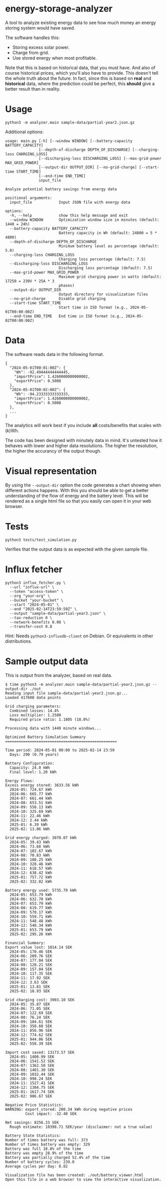 # energy-storage-analyzer
A tool to analyze existing energy data to see how much money an energy storing system would have saved.

The software handles this:
- Storing excess solar power.
- Charge from grid.
- Use stored energy when most profitable.

Note that this is based on historical data, that you must have. And also of course historical prices, which you'll also have to provide. This doesn't tell the whole truth about the future. In fact, since this is based on **real** and **historical** data, where the prediction could be perfect, this **should** give a better result than in reality.

# Usage
`python3 -m analyzer.main sample-data/partial-year2.json.gz`

Additional options:
```
usage: main.py [-h] [--window WINDOW] [--battery-capacity BATTERY_CAPACITY]
               [--depth-of-discharge DEPTH_OF_DISCHARGE] [--charging-loss CHARGING_LOSS]
               [--discharging-loss DISCHARGING_LOSS] [--max-grid-power MAX_GRID_POWER]
               [--output-dir OUTPUT_DIR] [--no-grid-charge] [--start-time START_TIME]
               [--end-time END_TIME]
               input_file

Analyze potential battery savings from energy data

positional arguments:
  input_file            Input JSON file with energy data

options:
  -h, --help            show this help message and exit
  --window WINDOW       Optimization window size in minutes (default: 1440 = 24h)
  --battery-capacity BATTERY_CAPACITY
                        Battery capacity in Wh (default: 24000 = 5 * 4800)
  --depth-of-discharge DEPTH_OF_DISCHARGE
                        Minimum battery level as percentage (default: 5.0)
  --charging-loss CHARGING_LOSS
                        Charging loss percentage (default: 7.5)
  --discharging-loss DISCHARGING_LOSS
                        Discharging loss percentage (default: 7.5)
  --max-grid-power MAX_GRID_POWER
                        Maximum grid charging power in watts (default: 17250 = 230V * 25A * 3
                        phases)
  --output-dir OUTPUT_DIR
                        Output directory for visualization files
  --no-grid-charge      Disable grid charging
  --start-time START_TIME
                        Start time in ISO format (e.g., 2024-05-01T00:00:00Z)
  --end-time END_TIME   End time in ISO format (e.g., 2024-05-02T00:00:00Z)
```

# Data
The software reads data in the following format.
```
{
  "2024-05-01T00:01:00Z": {
    "Wh": -92.49444444444445,
    "importPrice": 1.4260000000000002,
    "exportPrice": 0.5008
  },
  "2024-05-01T00:02:00Z": {
    "Wh": -94.23333333333333,
    "importPrice": 1.4260000000000002,
    "exportPrice": 0.5008
  },
  ...
}

```
The analytics will work best if you include **all** costs/benefits that scales with (k)Wh.

The code has been designed with minutely data in mind. It's untested how it behaves with lower and higher data resolutions. The higher the resolution, the higher the accurancy of the output though.

# Visual representation
By using the `--output-dir` option the code generates a chart showing when different actions happens. With this you should be able to get a better understanding of the flow of energy and the battery level. This will be rendered as a single html file so that you easily can open it in your web browser.


# Tests
`python3 tests/test_simulation.py`

Verifies that the output data is as expected with the given sample file.

# Influx fetcher
```
python3 influx_fetcher.py \
  --url "influx-url" \
  --token "access-token" \
  --org "your-org" \
  --bucket "your-bucket" \
  --start "2024-05-01" \
  --end "2025-02-14T23:59:59Z" \
  --output "sample-data/partial-year3.json" \
  --tax-reduction 0 \
  --network-benefits 0.08 \
  --transfer-cost 0.8
```

Hint: Needs `python3-influxdb-client` on Debian. Or equivalents in other distributions.

# Sample output data

This is output from the analyzer, based on real data.

```
$ time python3 -m analyzer.main sample-data/partial-year2.json.gz --output-dir ./out
Reading input file sample-data/partial-year2.json.gz...
Loaded 417600 data points

Grid charging parameters:
  Combined losses: 14.4%
  Loss multiplier: 1.2500
  Required price ratio: 1.1805 (18.0%)

Processing data with 1440 minute windows...

Optimized Battery Simulation Summary
==================================================

Time period: 2024-05-01 00:00 to 2025-02-14 23:59
  Days: 290 (0.79 years)

Battery Configuration:
  Capacity: 24.0 kWh
  Final level: 1.20 kWh

Energy Flows:
Excess energy stored: 3633.56 kWh
  2024-05: 724.67 kWh
  2024-06: 665.77 kWh
  2024-07: 661.44 kWh
  2024-08: 653.51 kWh
  2024-09: 558.13 kWh
  2024-10: 325.69 kWh
  2024-11: 22.46 kWh
  2024-12: 2.44 kWh
  2025-01: 6.39 kWh
  2025-02: 13.06 kWh

Grid energy charged: 3070.07 kWh
  2024-05: 39.43 kWh
  2024-06: 73.68 kWh
  2024-07: 102.67 kWh
  2024-08: 70.83 kWh
  2024-09: 108.25 kWh
  2024-10: 328.46 kWh
  2024-11: 618.57 kWh
  2024-12: 638.42 kWh
  2025-01: 757.72 kWh
  2025-02: 332.02 kWh

Battery energy used: 5735.79 kWh
  2024-05: 653.79 kWh
  2024-06: 632.70 kWh
  2024-07: 653.79 kWh
  2024-08: 619.77 kWh
  2024-09: 570.17 kWh
  2024-10: 559.71 kWh
  2024-11: 548.48 kWh
  2024-12: 548.34 kWh
  2025-01: 653.79 kWh
  2025-02: 295.26 kWh

Financial Summary:
Export value lost: 1014.14 SEK
  2024-05: 170.46 SEK
  2024-06: 209.76 SEK
  2024-07: 177.04 SEK
  2024-08: 128.21 SEK
  2024-09: 157.04 SEK
  2024-10: 117.35 SEK
  2024-11: 17.92 SEK
  2024-12: 3.63 SEK
  2025-01: 13.81 SEK
  2025-02: 18.93 SEK

Grid charging cost: 3903.10 SEK
  2024-05: 35.87 SEK
  2024-06: 71.05 SEK
  2024-07: 122.69 SEK
  2024-08: 76.24 SEK
  2024-09: 104.61 SEK
  2024-10: 358.60 SEK
  2024-11: 856.96 SEK
  2024-12: 774.62 SEK
  2025-01: 944.06 SEK
  2025-02: 558.39 SEK

Import cost saved: 13173.57 SEK
  2024-05: 1400.99 SEK
  2024-06: 1541.52 SEK
  2024-07: 1362.50 SEK
  2024-08: 1401.30 SEK
  2024-09: 1032.44 SEK
  2024-10: 998.24 SEK
  2024-11: 1527.41 SEK
  2024-12: 1384.75 SEK
  2025-01: 1617.74 SEK
  2025-02: 906.67 SEK

Negative Price Statistics:
WARNING: export_stored: 200.34 kWh during negative prices
         Cost impact: -32.40 SEK

Net savings: 8256.33 SEK
  Rough estimate: 10398.71 SEK/year (disclaimer: not a true value)

Battery State Statistics:
Number of times battery was full: 373
Number of times battery was empty: 329
Battery was full 18.8% of the time
Battery was empty 28.9% of the time
Battery was partially charged 52.4% of the time
Number of battery cycles: 239.0
Average cycles per day: 0.82

Visualization file has been created: ./out/battery_viewer.html
Open this file in a web browser to view the interactive visualization.
```
